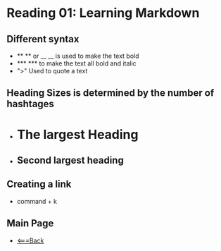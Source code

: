 # Reading 01: Learning Markdown
## Different syntax
- ** ** or __ __ is used to make the text bold
- *** *** to make the text all bold and italic
- ">" Used to quote a text 

## Heading Sizes is determined by the number of hashtages
- # The largest Heading
- ## Second largest heading

## Creating a link
- command + k

## Main Page
- [<===Back](https://denekm.github.io/reading-notes/)
